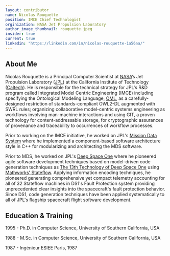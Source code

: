 ```yaml
---
layout: contributor
name: Nicolas Rouquette
position: IMCE Chief Technologist
orginization: NASA Jet Propulsion Laboratory
author_image_thumbnail: rouquette.jpeg
insider: true
current: true
linkedin: "https://linkedin.com/in/nicolas-rouquette-1a56aa/"
---
```


## About Me

Nicolas Rouquette is a Principal Computer Scientist at [NASA](https://www.nasa.gov/)’s Jet Propulsion Laboratory ([JPL](https://www.jpl.nasa.gov/)) at the California Institute of Technology ([Caltech](https://www.caltech.edu/)).
He is responsible for the technical strategy for JPL's R&D program called Integrated Model Centric Engineering (IMCE) including specifying the Ontological Modeling Language, [OML](https://opencaesar.github.io/oml/), as a carefully-designed restriction of standards-compliant OWL2-DL augmented with SWRL rules;
organizing collaborative model-centric systems engineering as workflows involving man-machine interactions and using GIT, a proven technology for content-addressable storage, for cryptographic assurances of provenance and traceability to occurrences of workflow processes.

Prior to working on the IMCE initiative, he worked on JPL's [Mission Data System](https://mds.jpl.nasa.gov/public/index.shtml) where he implemented a component-based software architecture style in C++ for modularizing and architecting the MDS software.

Prior to MDS, he worked on JPL's [Deep Space One](https://www.jpl.nasa.gov/missions/deep-space-1-ds1/) where he pioneered agile software development techniques based on model-driven code generation techniques as [The 13th Technology of Deep Space One](https://trs.jpl.nasa.gov/handle/2014/16684)
using [Mathworks' Stateflow](https://www.mathworks.com/products/stateflow.html). Applying information encoding techniques, he pioneered generating comprehensive yet compact telemetry accounting for all of 32 Stateflow machines in DS1's Fault Protection system providing unprecedented clear insights into the spacecraft's fault protection behavior.
Since DS1, code generation techniques have been applied systematically to all of JPL's flagship spacecraft flight software development.

## Education & Training

1995 - Ph.D. in Computer Science, University of Southern California, USA

1988 - M.Sc. in Computer Science, University of Southern California, USA

1987 - Ingénieur ESIEE Paris, 1987